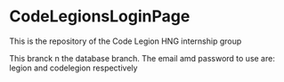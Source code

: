 # CodeLegionsLoginPage
This is the repository of the Code Legion HNG internship group

This branck n the database branch.
The email amd password to use are: legion and codelegion respectively
